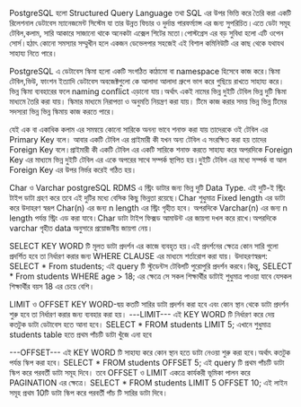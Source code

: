 <!-- What is PostgreSQL? -->

PostgreSQL হলো Structured Query Language তথা SQL এর উপর ভিত্তি করে তৈরি করা একটি রিলেশনাল ডেটাবেস ম্যানেজমেন্ট সিস্টেম যা তার উন্নত ফিচার ও দুর্দান্ত পারফর্ম্যান্স এর জন্য সুপরিচিত।এতে ডেটা সমূহ টেবিল,কলাম, সারি আকারে সাজানো থাকে অনেকটা এক্সেল শিটের মতো।পোস্টগ্রেস এর বড় সুবিধা হলো এটি ওপেন সোর্স।হঠাৎ কোনো সমস্যার সম্মুখীন হলে একজন ডেভেলপার সহজেই এই বিশাল কমিনিউটি এর কাছ থেকে যথাযথ সাহায্য নিতে পারে।


<!-- What is the purpose of a database schema in PostgreSQL? -->

PostgreSQL এ ডেটাবেস স্কিমা হলো একটি সংগঠিত কাঠামো বা namespace হিসেবে কাজ করে।স্কিমা টেবিল,ভিউ, ফাংশন ইত্যাদি ডেটাবেস অবজেক্টগুলো কে আলাদা আলাদা গ্রুপে ভাগ করে গুছিয়ে রাখতে সাহায্য করে।ভিন্ন স্কিমা ব্যবহারের ফলে naming conflict এড়ানো যায়।অর্থাৎ একই নামের ভিন্ন দুইটি টেবিল ভিন্ন দুটি স্কিমা মাধ্যমে তৈরি করা যায়। স্কিমার মাধ্যমে নিরাপত্তা ও অনুমতি নিয়ন্ত্রণ করা যায়। টিমে কাজ করার সময় ভিন্ন ভিন্ন টিমের সদস্যরা ভিন্ন ভিন্ন স্কিমায় কাজ করতে পারে।


<!-- Explain the Primary Key and Foreign Key concepts in PostgreSQL. -->

যেই এক বা একাধিক কলাম এর সমন্বয়ে কোনো সারিকে অনন্য ভাবে শনাক্ত করা যায় তাদেরকে ওই টেবিল এর Primary Key বলে। আবার একটি টেবিল এর প্রাইমারী কী যখন অন্য টেবিল এ সংরক্ষিত করা হয় তাদের Foreign Key বলে।প্রাইমারী কী একটি টেবিল এর একটি সারিকে শনাক্ত করতে সাহায্য করে অপরদিকে Foreign Key এর মাধ্যমে ভিন্ন দুইটি টেবিল এর একে অপরের সাথে সম্পর্ক স্থাপিত হয়।দুইটি টেবিল এর মধ্যে সম্পর্ক বা আল Foreign Key এর উপর নির্ভর করেই গঠিত হয়।


<!-- What is the difference between the VARCHAR and CHAR data types? -->

Char ও Varchar postgreSQL RDMS এ স্ট্রিং ডাটার জন্য ভিন্ন দুটি Data Type. এই দুটি-ই স্ট্রিং টাইপ ডাটা গ্রহণ করে তবে এই দুটির মধ্যে বেসিক কিছু ভিন্নতা রয়েছে।Char শুধুমাত্র Fixed length এর ডাটা করে উদাহরণ স্বরূপ Char(n) এর জন্য n length এর স্ট্রিং গৃহীত হবে। অপরদিকে Varchar(n) এর জন্য n length পর্যন্ত স্ট্রিং এড করা যাবে।Char ডাটা টাইপ ফিক্সড আমাউন্ট এর জায়গা দখল করে রাখে।অপরদিকে varchar গৃহীত data অনুসারে প্রয়োজনীয় জায়গা নেয়।

<!-- Explain the purpose of the WHERE clause in a SELECT statement. -->

SELECT KEY WORD টি মূলত ডাটা প্রদর্শন এর কাজে ব্যবহৃত হয়।এই প্রদর্শনের ক্ষেত্রে কোন সারি গুলো প্রদর্শিত হবে তা নির্ধারণ করার জন্য WHERE CLAUSE এর মাধ্যমে শর্তারোপ করা যায়। উদাহরণস্বরূপ:
SELECT * From students;
এই query টি স্টুডেন্টস টেবিলটি পুরোপুরি প্রদর্শন করবে।কিন্তু,
SELECT * From students
     WHERE age > 18;
 এর ক্ষেত্রে সে সকল শিক্ষার্থীর ডাটাই শুধুমাত্র পাওয়া যাবে যেসকল শিক্ষার্থীর বয়স 18 এর চেয়ে বেশি।


<!-- What are the LIMIT and OFFSET clauses used for? -->

LIMIT ও OFFSET KEY WORD-দ্বয় কতটি সারির ডাটা প্রদর্শন করা হবে এবং কোন স্থান থেকে ডাটা প্রদর্শন শুরু হবে তা নির্ধারণ করার জন্য ব্যবহার করা হয়।
---LIMIT---
এই KEY WORD টি নির্ধারণ করে দেয় কতটুক ডাটা ডেটাবেস হতে আনা হবে।
SELECT * FROM students
LIMIT 5;
এখানে শুধুমাত্র students table হতে প্রথম পাঁচটি ডাটা খুঁজে এনা হবে 

---OFFSET---
এই KEY WORD টি সাহায্য করে কোন স্থান হতে ডাটা নেওয়া শুরু করা হবে।অর্থাৎ কতটুক পর্যন্ত স্কিপ করা হবে।
SELECT * FROM students
OFFSET 5;
এই query টি প্রথম পাঁচটি ডাটা স্কিপ করে পরবর্তী ডাটা সমূহ দিবে।
তবে OFFSET ও LIMIT একত্রে কার্যকরী ভূমিকা পালন করে PAGINATION এর ক্ষেত্রে।
SELECT * FROM students
LIMIT 5 OFFSET 10;
এই লাইন সমূহ প্রথম 10টি ডাটা স্কিপ করে পরবর্তী পাঁচ টি সারির ডাটা দিবে।





